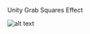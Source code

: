 Unity Grab Squares Effect

![alt text](https://github.com/qine/unity-grabsquares-effect/blob/master/Preview.gif?raw=true)
